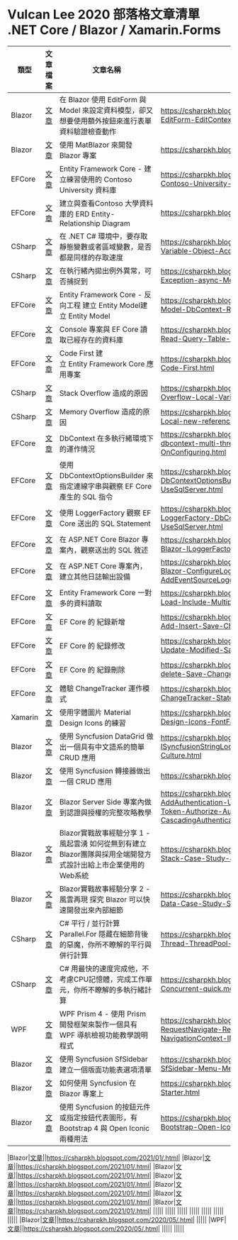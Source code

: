 # Vulcan Lee 2020 部落格文章清單 .NET Core / Blazor / Xamarin.Forms

|類型|文章檔案|文章名稱|部落格網址|
|-|-|-|-|
|Blazor|[文章](Blazor/ASP-NET-Core-Blazor-EditForm-EditContext-Form-Validation-property.md)|在 Blazor 使用 EditForm 與 Model 來設定資料模型，卻又想要使用額外按鈕來進行表單資料驗證檢查動作|https://csharpkh.blogspot.com/2020/05/ASP-NET-Core-Blazor-EditForm-EditContext-Form-Validation-property.html|
|Blazor|[文章](Blazor/Blazor-MatBlazor-Start.md)|使用 MatBlazor 來開發 Blazor 專案|https://csharpkh.blogspot.com/2020/05/Blazor-MatBlazor-Start.html|
|EFCore|[文章](EFCore/Entity-Framework-Core-Contoso-University-Database.md)|Entity Framework Core - 建立練習使用的 Contoso University 資料庫|https://csharpkh.blogspot.com/2020/09/Entity-Framework-Core-Contoso-University-Database.html|
|EFCore|[文章](EFCore/Entity-Framework-Core-ERD-Entity-Relationship-Diagram-SSMS.md)|建立與查看Contoso 大學資料庫的 ERD Entity-Relationship Diagram|https://csharpkh.blogspot.com/2020/09/.html|
|CSharp|[文章](CSharp/CSharp-Static-Local-Variable-Object-Access-Speed.md)|在 .NET C# 環境中，要存取靜態變數或者區域變數，是否都是同樣的存取速度|https://csharpkh.blogspot.com/2020/09/CSharp-Static-Local-Variable-Object-Access-Speed.html|
|CSharp|[文章](EFCore/CSharp-Thread-Capture-Exception-async-Method.md)|在執行緒內拋出例外異常，可否捕捉到|https://csharpkh.blogspot.com/2020/09/CSharp-Thread-Capture-Exception-async-Method.html|
|EFCore|[文章](EFCore/Entity-Framework-Core-Model-DbContext-Reverse-Engineer.md)|Entity Framework Core  - 反向工程 建立 Entity Model建立 Entity Model|https://csharpkh.blogspot.com/2020/09/Entity-Framework-Core-Model-DbContext-Reverse-Engineer.html|
|EFCore|[文章](EFCore/Entity-Framework-Core-Read-Query-Table-Record-DbContext.md)|Console 專案與 EF Core 讀取已經存在的資料庫|https://csharpkh.blogspot.com/2020/09/Entity-Framework-Core-Read-Query-Table-Record-DbContext.html|
|EFCore|[文章](EFCore/Entity-Framework-Core-Code-First.md)|Code First 建立 Entity Framework Core 應用專案|https://csharpkh.blogspot.com/2020/09/Entity-Framework-Core-Code-First.html|
|CSharp|[文章](CSharp/Thread-Stack-Memory-Overflow-Local-Variable-Parameter.md)|Stack Overflow 造成的原因|https://csharpkh.blogspot.com/2020/09/Thread-Stack-Memory-Overflow-Local-Variable-Parameter.html|
|CSharp|[文章](CSharp/Heap-Memory-Overflow-Local-new-reference.md)|Memory Overflow 造成的原因|https://csharpkh.blogspot.com/2020/09/Heap-Memory-Overflow-Local-new-reference.html|
|EFCore|[文章](EFCore/Entity-Framework-Core-dbcontext-multi-thread-safty-InvalidOperationException-OnConfiguring.md)|DbContext 在多執行緒環境下的運作情況|https://csharpkh.blogspot.com/2020/10/Entity-Framework-Core-dbcontext-multi-thread-safty-InvalidOperationException-OnConfiguring.html|
|EFCore|[文章](EFCore/Entity-Framework-Core-DbContextOptionsBuilder-DbContext-connection-String-UseSqlServer.md)|使用 DbContextOptionsBuilder 來指定連線字串與觀察 EF Core 產生的 SQL 指令|https://csharpkh.blogspot.com/2020/10/Entity-Framework-Core-DbContextOptionsBuilder-DbContext-connection-String-UseSqlServer.html|
|EFCore|[文章](EFCore/Entity-Framework-Core-LoggerFactory-DbContextOptionsBuilder-DbContext-UseSqlServer.md)|使用 LoggerFactory 觀察 EF Core 送出的 SQL Statement|https://csharpkh.blogspot.com/2020/10/Entity-Framework-Core-LoggerFactory-DbContextOptionsBuilder-DbContext-UseSqlServer.html|
|EFCore|[文章](EFCore/Entity-Framework-Core-Blazor-ILoggerFactory-appsettings-Logging-LogLevel.md)|在 ASP.NET Core Blazor 專案內，觀察送出的 SQL 敘述|https://csharpkh.blogspot.com/2020/10/Entity-Framework-Core-Blazor-ILoggerFactory-appsettings-Logging-LogLevel.html|
|EFCore|[文章](EFCore/Entity-Framework-Core-Blazor-ConfigureLogging-AddConsole-AddDebug-AddEventSourceLogger-AddEventLog.md)|在 ASP.NET Core 專案內，建立其他日誌輸出設備|https://csharpkh.blogspot.com/2020/10/Entity-Framework-Core-Blazor-ConfigureLogging-AddConsole-AddDebug-AddEventSourceLogger-AddEventLog.html|
|EFCore|[文章](EFCore/Entity-Framework-Core-Load-Include-Multiple-Many-One-Relation-Read.md)|Entity Framework Core 一對多的資料讀取|https://csharpkh.blogspot.com/2020/10/Entity-Framework-Core-Load-Include-Multiple-Many-One-Relation-Read.html|
|EFCore|[文章](EFCore/Entity-Framework-Core-Add-Insert-Save-Changed-EntityState-State.md)|EF Core 的 紀錄新增|https://csharpkh.blogspot.com/2020/10/Entity-Framework-Core-Add-Insert-Save-Changed-EntityState-State.html|
|EFCore|[文章](EFCore/Entity-Framework-Core-Update-Modified-Save-Changes-EntityState-State.md)|EF Core 的 紀錄修改|https://csharpkh.blogspot.com/2020/10/Entity-Framework-Core-Update-Modified-Save-Changes-EntityState-State.html|
|EFCore|[文章](EFCore/Entity-Framework-Core-delete-Save-Changes-EntityState-State.md)|EF Core 的 紀錄刪除|https://csharpkh.blogspot.com/2020/10/Entity-Framework-Core-delete-Save-Changes-EntityState-State.html|
|EFCore|[文章](EFCore/Entity-Framework-Core-ChangeTracker-State-Entries.md)|體驗 ChangeTracker 運作模式|https://csharpkh.blogspot.com/2020/10/Entity-Framework-Core-ChangeTracker-State-Entries.html|
|Xamarin|[文章](XamarinForms/Xamarin-Forms-Material-Design-Icons-FontFamily-ExportFont.md)|使用字體圖片 Material Design Icons 的練習|https://csharpkh.blogspot.com/2020/10/Xamarin-Forms-Material-Design-Icons-FontFamily-ExportFont.html|
|Blazor|[文章](Blazor/Blazor-ISyncfusionStringLocalizer-SfGrid-DataSource-ResourceManager-Culture.md)|使用 Syncfusion DataGrid 做出一個具有中文語系的簡單 CRUD 應用|https://csharpkh.blogspot.com/2020/10/Blazor-ISyncfusionStringLocalizer-SfGrid-DataSource-ResourceManager-Culture.html|
|Blazor|[文章](Blazor/Blazor-SfGrid-Adapter-SfDataManager-CascadingValue-DataManagerRequest.md)|使用 Syncfusion 轉接器做出一個 CRUD 應用|https://csharpkh.blogspot.com/2020/10/bzsfCustomBindingCRUD.html|
|Blazor|[文章](Blazor/Blazor-JwtBearer-Cookie-AddAuthentication-UseAuthentication-UseAuthorization-Bearer-Token-Authorize-AuthorizeRouteView-CascadingAuthenticationState-Identity-SignInAsync-.md)|Blazor Server Side 專案內做到認證與授權的完整攻略教學|https://csharpkh.blogspot.com/2020/10/Blazor-JwtBearer-Cookie-AddAuthentication-UseAuthentication-UseAuthorization-Bearer-Token-Authorize-AuthorizeRouteView-CascadingAuthenticationState-Identity-SignInAsync.html|
|Blazor|[文章](Blazor/Blazor-Server-Side-Full-Stack-Case-Study-JavaScript-Story.md)|Blazor實戰故事經驗分享 1 - 風起雲湧 如何從無到有建立Blazor團隊與採用全端開發方式設計出給上市企業使用的Web系統|https://csharpkh.blogspot.com/2020/11/Blazor-Server-Side-Full-Stack-Case-Study-JavaScript-Story.html|
|Blazor|[文章](Blazor/Blazor-Server-Side-Layer-Data-Case-Study-Story.md)|Blazor實戰故事經驗分享 2 - 風雲再現 探究 Blazor 可以快速開發出來內部細節|https://csharpkh.blogspot.com/2020/11/Blazor-Server-Side-Layer-Data-Case-Study-Story.html|
|CSharp|[文章](CSharp/Parallel-For-Foreach-Thread-ThreadPool-Concurrent-Tricky.md)|C# 平行 / 並行計算 Parallel.For 隱藏在細節背後的惡魔，你所不瞭解的平行與併行計算|https://csharpkh.blogspot.com/2020/11/Parallel-For-Foreach-Thread-ThreadPool-Concurrent-Tricky.html|
|CSharp|[文章](CSharp/many-Thread-Task-Concurrent-quick.md)|C# 用最快的速度完成他，不考慮CPU記憶體，完成工作單元，你所不瞭解的多執行緒計算|https://csharpkh.blogspot.com/2020/11/many-Thread-Task-Concurrent-quick.md.html|
|WPF|[文章](WPF/WPF-Prism-RequestNavigate-RegionManager-MVVM-ViewModel-NavigationContext-INavigationAware.md)|WPF Prism 4 - 使用 Prism 開發框架來製作一個具有 WPF 導航檢視功能教學說明程式|https://csharpkh.blogspot.com/2020/05/WPF-Prism-RequestNavigate-RegionManager-MVVM-ViewModel-NavigationContext-INavigationAware.html|
|Blazor|[文章](Blazor/Blazor-Syncfusion-SfSidebar-Menu-MenuItem-MainLayout.md)|使用 Syncfusion SfSidebar 建立一個版面功能表選項清單|https://csharpkh.blogspot.com/2021/01/Blazor-Syncfusion-SfSidebar-Menu-MenuItem-MainLayout.html|
|Blazor|[文章](Blazor/Blazor-Syncfusion-Getting-Starter.md)|如何使用 Syncfusion 在 Blazor 專案上|https://csharpkh.blogspot.com/2021/01/Blazor-Syncfusion-Getting-Starter.html|
|Blazor|[文章](Blazor/Blazor-Syncfusion-Button-Bootstrap-Open-Iconic-SfButton.md)|使用 Syncfusion 的按鈕元件或指定按鈕代表圖形，有 Bootstrap 4 與 Open Iconic 兩種用法|https://csharpkh.blogspot.com/2021/01/Blazor-Syncfusion-Button-Bootstrap-Open-Iconic-SfButton.html|


|Blazor|[文章](Blazor/.md)||https://csharpkh.blogspot.com/2021/01/.html|
|Blazor|[文章](Blazor/.md)||https://csharpkh.blogspot.com/2021/01/.html|
|Blazor|[文章](Blazor/.md)||https://csharpkh.blogspot.com/2021/01/.html|
|Blazor|[文章](Blazor/.md)||https://csharpkh.blogspot.com/2021/01/.html|
|Blazor|[文章](Blazor/.md)||https://csharpkh.blogspot.com/2021/01/.html|
|Blazor|[文章](Blazor/.md)||https://csharpkh.blogspot.com/2021/01/.html|
|Blazor|[文章](Blazor/.md)||https://csharpkh.blogspot.com/2021/01/.html|
|||||
|||||
|||||
|||||
|||||
|||||
|||||
|Blazor|[文章](Blazor/.md)||https://csharpkh.blogspot.com/2020/05/.html|
|||||
|WPF|[文章](WPF/.md)||https://csharpkh.blogspot.com/2020/05/.html|
|||||
|||||

